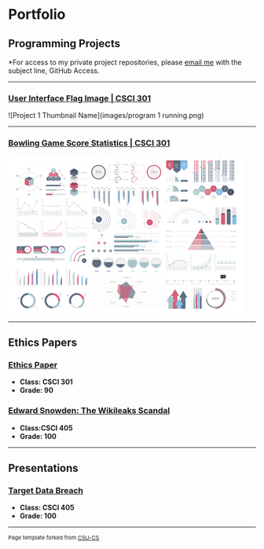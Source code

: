 Portfolio
=========

Programming Projects
--------------------

*For access to my private project repositories, please [email me](mailto:example@csustudent.net?subject=GitHub%20Access) with the subject line, GitHub Access.

---
### [User Interface Flag Image | CSCI 301](project1)

![Project 1 Thumbnail Name](images/program 1 running.png)

---
### [Bowling Game Score Statistics | CSCI 301](project1)

![Project 2 Thumbnail Name](images/dummy_thumbnail.jpg)

---

Ethics Papers
-------------

### [Ethics Paper](/pdf/sample_presentation.pdf)

-   **Class: CSCI 301**  
-   **Grade: 90**

### [Edward Snowden: The Wikileaks Scandal](/pdf/sample_presentation.pdf)

-   **Class:CSCI 405** 
-   **Grade: 100**


---

Presentations
-------------

### [Target Data Breach](/pdf/sample_presentation.pdf)

- **Class: CSCI 405** 
- **Grade: 100**

---

<p style="font-size:11px">Page template forked from <a href="https://github.com/csu-cs/csci-portfolio">CSU-CS</a></p>
<!-- Remove above link if you don't want to attributive -->
